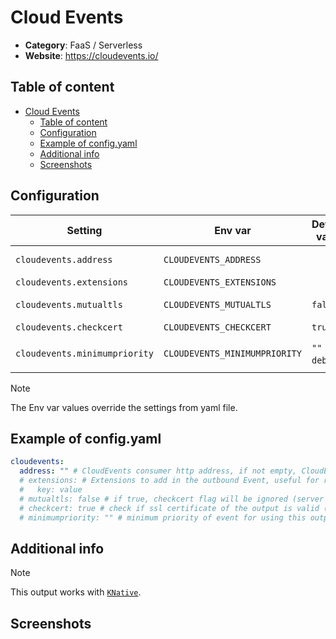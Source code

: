 # Cloud Events

- **Category**: FaaS / Serverless
- **Website**: https://cloudevents.io/

## Table of content

- [Cloud Events](#cloud-events)
  - [Table of content](#table-of-content)
  - [Configuration](#configuration)
  - [Example of config.yaml](#example-of-configyaml)
  - [Additional info](#additional-info)
  - [Screenshots](#screenshots)

## Configuration

| Setting                       | Env var                       | Default value    | Description                                                                                                                         |
| ----------------------------- | ----------------------------- | ---------------- | ----------------------------------------------------------------------------------------------------------------------------------- |
| `cloudevents.address`         | `CLOUDEVENTS_ADDRESS`         |                  | CloudEvents consumer http address, if not empty, CloudEvents output is **enabled**                                                  |
| `cloudevents.extensions`      | `CLOUDEVENTS_EXTENSIONS`      |                  | Extensions to add in the outbound Event, useful for routing                                                                         |
| `cloudevents.mutualtls`       | `CLOUDEVENTS_MUTUALTLS`       | `false`          | Authenticate to the output with TLS, if true, checkcert flag will be ignored (server cert will always be checked)                   |
| `cloudevents.checkcert`       | `CLOUDEVENTS_CHECKCERT`       | `true` | Check if ssl certificate of the output is valid                                                                                     |
| `cloudevents.minimumpriority` | `CLOUDEVENTS_MINIMUMPRIORITY` | `""` (= `debug`) | Minimum priority of event for using this output, order is `emergency,alert,critical,error,warning,notice,informational,debug or ""` |

> [!NOTE]
The Env var values override the settings from yaml file.

## Example of config.yaml

```yaml
cloudevents:
  address: "" # CloudEvents consumer http address, if not empty, CloudEvents output is enabled
  # extensions: # Extensions to add in the outbound Event, useful for routing
  #   key: value
  # mutualtls: false # if true, checkcert flag will be ignored (server cert will always be checked)
  # checkcert: true # check if ssl certificate of the output is valid (default: true)
  # minimumpriority: "" # minimum priority of event for using this output, order is emergency|alert|critical|error|warning|notice|informational|debug or "" (default)

```

## Additional info

> [!NOTE]
This output works with [`KNative`](https://knative.dev/).

## Screenshots


